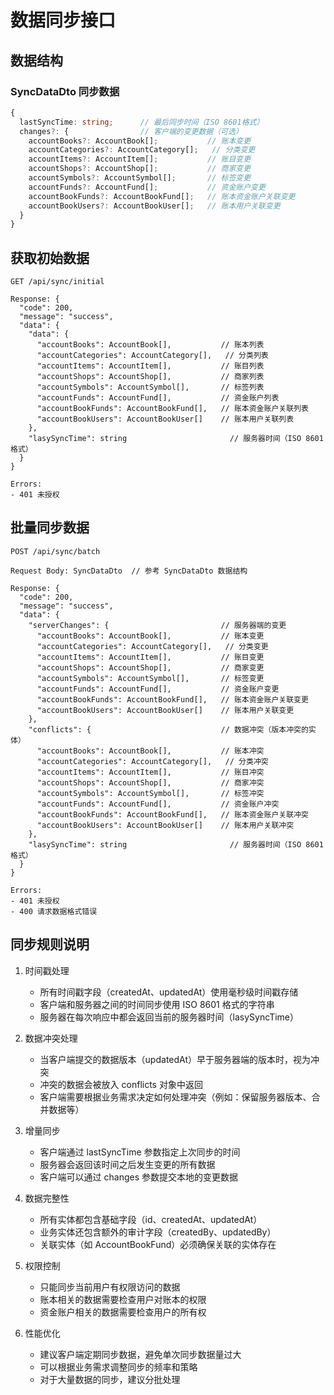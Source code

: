 # 数据同步接口

## 数据结构

### SyncDataDto 同步数据
```typescript
{
  lastSyncTime: string;      // 最后同步时间（ISO 8601格式）
  changes?: {                // 客户端的变更数据（可选）
    accountBooks?: AccountBook[];           // 账本变更
    accountCategories?: AccountCategory[];   // 分类变更
    accountItems?: AccountItem[];           // 账目变更
    accountShops?: AccountShop[];           // 商家变更
    accountSymbols?: AccountSymbol[];       // 标签变更
    accountFunds?: AccountFund[];           // 资金账户变更
    accountBookFunds?: AccountBookFund[];   // 账本资金账户关联变更
    accountBookUsers?: AccountBookUser[];   // 账本用户关联变更
  }
}
```

## 获取初始数据
```
GET /api/sync/initial

Response: {
  "code": 200,
  "message": "success",
  "data": {
    "data": {
      "accountBooks": AccountBook[],           // 账本列表
      "accountCategories": AccountCategory[],   // 分类列表
      "accountItems": AccountItem[],           // 账目列表
      "accountShops": AccountShop[],           // 商家列表
      "accountSymbols": AccountSymbol[],       // 标签列表
      "accountFunds": AccountFund[],           // 资金账户列表
      "accountBookFunds": AccountBookFund[],   // 账本资金账户关联列表
      "accountBookUsers": AccountBookUser[]    // 账本用户关联列表
    },
    "lasySyncTime": string                       // 服务器时间（ISO 8601格式）
  }
}

Errors:
- 401 未授权
```

## 批量同步数据
```
POST /api/sync/batch

Request Body: SyncDataDto  // 参考 SyncDataDto 数据结构

Response: {
  "code": 200,
  "message": "success",
  "data": {
    "serverChanges": {                         // 服务器端的变更
      "accountBooks": AccountBook[],           // 账本变更
      "accountCategories": AccountCategory[],   // 分类变更
      "accountItems": AccountItem[],           // 账目变更
      "accountShops": AccountShop[],           // 商家变更
      "accountSymbols": AccountSymbol[],       // 标签变更
      "accountFunds": AccountFund[],           // 资金账户变更
      "accountBookFunds": AccountBookFund[],   // 账本资金账户关联变更
      "accountBookUsers": AccountBookUser[]    // 账本用户关联变更
    },
    "conflicts": {                             // 数据冲突（版本冲突的实体）
      "accountBooks": AccountBook[],           // 账本冲突
      "accountCategories": AccountCategory[],   // 分类冲突
      "accountItems": AccountItem[],           // 账目冲突
      "accountShops": AccountShop[],           // 商家冲突
      "accountSymbols": AccountSymbol[],       // 标签冲突
      "accountFunds": AccountFund[],           // 资金账户冲突
      "accountBookFunds": AccountBookFund[],   // 账本资金账户关联冲突
      "accountBookUsers": AccountBookUser[]    // 账本用户关联冲突
    },
    "lasySyncTime": string                       // 服务器时间（ISO 8601格式）
  }
}

Errors:
- 401 未授权
- 400 请求数据格式错误
```

## 同步规则说明

1. 时间戳处理
   - 所有时间戳字段（createdAt、updatedAt）使用毫秒级时间戳存储
   - 客户端和服务器之间的时间同步使用 ISO 8601 格式的字符串
   - 服务器在每次响应中都会返回当前的服务器时间（lasySyncTime）

2. 数据冲突处理
   - 当客户端提交的数据版本（updatedAt）早于服务器端的版本时，视为冲突
   - 冲突的数据会被放入 conflicts 对象中返回
   - 客户端需要根据业务需求决定如何处理冲突（例如：保留服务器版本、合并数据等）

3. 增量同步
   - 客户端通过 lastSyncTime 参数指定上次同步的时间
   - 服务器会返回该时间之后发生变更的所有数据
   - 客户端可以通过 changes 参数提交本地的变更数据

4. 数据完整性
   - 所有实体都包含基础字段（id、createdAt、updatedAt）
   - 业务实体还包含额外的审计字段（createdBy、updatedBy）
   - 关联实体（如 AccountBookFund）必须确保关联的实体存在

5. 权限控制
   - 只能同步当前用户有权限访问的数据
   - 账本相关的数据需要检查用户对账本的权限
   - 资金账户相关的数据需要检查用户的所有权

6. 性能优化
   - 建议客户端定期同步数据，避免单次同步数据量过大
   - 可以根据业务需求调整同步的频率和策略
   - 对于大量数据的同步，建议分批处理
```
